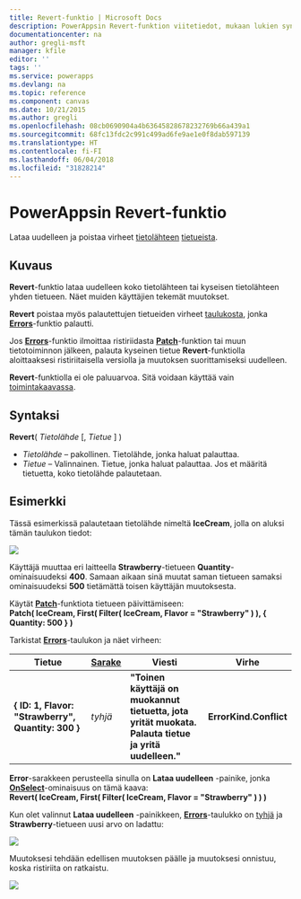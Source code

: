```yaml
---
title: Revert-funktio | Microsoft Docs
description: PowerAppsin Revert-funktion viitetiedot, mukaan lukien syntaksi ja esimerkki
documentationcenter: na
author: gregli-msft
manager: kfile
editor: ''
tags: ''
ms.service: powerapps
ms.devlang: na
ms.topic: reference
ms.component: canvas
ms.date: 10/21/2015
ms.author: gregli
ms.openlocfilehash: 08cb0690904a4b63645828678232769b66a439a1
ms.sourcegitcommit: 68fc13fdc2c991c499ad6fe9ae1e0f8dab597139
ms.translationtype: HT
ms.contentlocale: fi-FI
ms.lasthandoff: 06/04/2018
ms.locfileid: "31828214"
---
```

# <a name="revert-function-in-powerapps"></a>PowerAppsin Revert-funktio
Lataa uudelleen ja poistaa virheet [tietolähteen](../working-with-data-sources.md) [tietueista](../working-with-tables.md#records).

## <a name="description"></a>Kuvaus
**Revert**-funktio lataa uudelleen koko tietolähteen tai kyseisen tietolähteen yhden tietueen. Näet muiden käyttäjien tekemät muutokset.

**Revert** poistaa myös palautettujen tietueiden virheet [taulukosta](../working-with-tables.md), jonka **[Errors](function-errors.md)**-funktio palautti.

Jos **[Errors](function-errors.md)**-funktio ilmoittaa ristiriidasta **[Patch](function-patch.md)**-funktion tai muun tietotoiminnon jälkeen, palauta kyseinen tietue **Revert**-funktiolla aloittaaksesi ristiriitaisella versiolla ja muutoksen suorittamiseksi uudelleen.

**Revert**-funktiolla ei ole paluuarvoa. Sitä voidaan käyttää vain [toimintakaavassa](../working-with-formulas-in-depth.md).

## <a name="syntax"></a>Syntaksi
**Revert**( *Tietolähde* [, *Tietue* ] )

* *Tietolähde* – pakollinen. Tietolähde, jonka haluat palauttaa.
* *Tietue* – Valinnainen.  Tietue, jonka haluat palauttaa.  Jos et määritä tietuetta, koko tietolähde palautetaan.

## <a name="example"></a>Esimerkki
Tässä esimerkissä palautetaan tietolähde nimeltä **IceCream**, jolla on aluksi tämän taulukon tiedot:

![](media/function-revert/icecream.png)

Käyttäjä muuttaa eri laitteella **Strawberry**-tietueen **Quantity**-ominaisuudeksi **400**.  Samaan aikaan sinä muutat saman tietueen samaksi ominaisuudeksi **500** tietämättä toisen käyttäjän muutoksesta.

Käytät **[Patch](function-patch.md)**-funktiota tietueen päivittämiseen:<br>
**Patch( IceCream, First( Filter( IceCream, Flavor = "Strawberry" ) ), { Quantity: 500 } )**

Tarkistat **[Errors](function-errors.md)**-taulukon ja näet virheen:

| Tietue | [Sarake](../working-with-tables.md#columns) | Viesti | Virhe |
| --- | --- | --- | --- |
| **{ ID: 1, Flavor: "Strawberry", Quantity: 300 }** |*tyhjä* |**"Toinen käyttäjä on muokannut tietuetta, jota yrität muokata.  Palauta tietue ja yritä uudelleen."** |**ErrorKind.Conflict** |

**Error**-sarakkeen perusteella sinulla on **Lataa uudelleen** -painike, jonka **[OnSelect](../controls/properties-core.md)**-ominaisuus on tämä kaava:<br>
**Revert( IceCream, First( Filter( IceCream, Flavor = "Strawberry" ) ) )**

Kun olet valinnut **Lataa uudelleen** -painikkeen, **[Errors](function-errors.md)**-taulukko on [tyhjä](function-isblank-isempty.md) ja **Strawberry**-tietueen uusi arvo on ladattu:

![](media/function-revert/icecream-after.png)

Muutoksesi tehdään edellisen muutoksen päälle ja muutoksesi onnistuu, koska ristiriita on ratkaistu.

![](media/function-revert/icecream-success.png)

